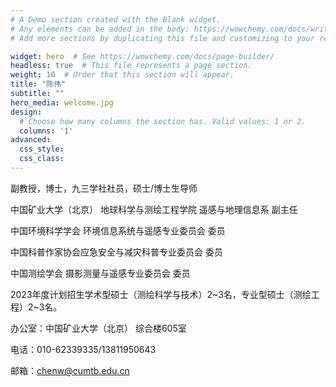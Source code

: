 ```yaml
---
# A Demo section created with the Blank widget.
# Any elements can be added in the body: https://wowchemy.com/docs/writing-markdown-latex/
# Add more sections by duplicating this file and customizing to your requirements.

widget: hero  # See https://wowchemy.com/docs/page-builder/
headless: true  # This file represents a page section.
weight: 10  # Order that this section will appear.
title: "陈伟"
subtitle: ""
hero_media: welcome.jpg
design:
  # Choose how many columns the section has. Valid values: 1 or 2.
  columns: '1'
advanced:
  css_style:
  css_class:
---
```

副教授，博士，九三学社社员，硕士/博士生导师

中国矿业大学（北京） 地球科学与测绘工程学院 遥感与地理信息系 副主任

中国环境科学学会 环境信息系统与遥感专业委员会 委员

中国科普作家协会应急安全与减灾科普专业委员会 委员

中国测绘学会 摄影测量与遥感专业委员会 委员

2023年度计划招生学术型硕士（测绘科学与技术）2~3名，专业型硕士（测绘工程）2~3名。

办公室：中国矿业大学（北京） 综合楼605室

电话：010-62339335/13811950643

邮箱：chenw@cumtb.edu.cn
